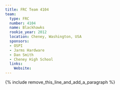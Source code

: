 ```yaml
---
title: FRC Team 4104
team:
  type: FRC
  number: 4104
  name: Blackhawks
  rookie_year: 2012
  location: Cheney, Washington, USA
  sponsors:
  - OSPI
  - Jarms Hardware
  - Dan Smith
  - Cheney High School
  links:
    Website:
---
```


{% include remove_this_line_and_add_a_paragraph %}